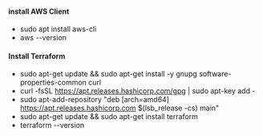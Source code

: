 
#### install AWS Client
* sudo apt install aws-cli 
* aws --version

#### Install Terraform
* sudo apt-get update && sudo apt-get install -y gnupg software-properties-common curl
* curl -fsSL https://apt.releases.hashicorp.com/gpg | sudo apt-key add -
* sudo apt-add-repository "deb [arch=amd64] https://apt.releases.hashicorp.com $(lsb_release -cs) main"
* sudo apt-get update && sudo apt-get install terraform
* terraform --version


